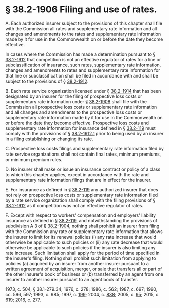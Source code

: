 # § 38.2-1906 Filing and use of rates.

<p>A. Each authorized insurer subject to the provisions of this chapter shall file with the Commission all rates and supplementary rate information and all changes and amendments to the rates and supplementary rate information made by it for use in the Commonwealth on or before the date they become effective.</p><p>In cases where the Commission has made a determination pursuant to § <a href='http://law.lis.virginia.gov/vacode/38.2-1912/'>38.2-1912</a> that competition is not an effective regulator of rates for a line or subclassification of insurance, such rates, supplementary rate information, changes and amendments to rates and supplementary rate information for that line or subclassification shall be filed in accordance with and shall be subject to the provisions of § <a href='http://law.lis.virginia.gov/vacode/38.2-1912/'>38.2-1912</a>.</p><p>B. Each rate service organization licensed under § <a href='http://law.lis.virginia.gov/vacode/38.2-1914/'>38.2-1914</a> that has been designated by an insurer for the filing of prospective loss costs or supplementary rate information under § <a href='http://law.lis.virginia.gov/vacode/38.2-1908/'>38.2-1908</a> shall file with the Commission all prospective loss costs or supplementary rate information and all changes and amendments to the prospective loss costs or supplementary rate information made by it for use in the Commonwealth on or before the date they become effective. Prospective loss costs and supplementary rate information for insurance defined in § <a href='http://law.lis.virginia.gov/vacode/38.2-119/'>38.2-119</a> must comply with the provisions of § <a href='http://law.lis.virginia.gov/vacode/38.2-1912.1/'>38.2-1912.1</a> prior to being used by an insurer in a filing establishing or changing its rate.</p><p>C. Prospective loss costs filings and supplementary rate information filed by rate service organizations shall not contain final rates, minimum premiums, or minimum premium rules.</p><p>D. No insurer shall make or issue an insurance contract or policy of a class to which this chapter applies, except in accordance with the rate and supplementary rate information filings that are in effect for the insurer.</p><p>E. For insurance as defined in § <a href='http://law.lis.virginia.gov/vacode/38.2-119/'>38.2-119</a> any authorized insurer that does not rely on prospective loss costs or supplementary rate information filed by a rate service organization shall comply with the filing provisions of § <a href='http://law.lis.virginia.gov/vacode/38.2-1912/'>38.2-1912</a> as if competition was not an effective regulator of rates.</p><p>F. Except with respect to workers' compensation and employers' liability insurance as defined in § <a href='http://law.lis.virginia.gov/vacode/38.2-119/'>38.2-119</a>, and notwithstanding the provisions of subdivision A 3 of § <a href='http://law.lis.virginia.gov/vacode/38.2-1904/'>38.2-1904</a>, nothing shall prohibit an insurer from filing with the Commission any rate or supplementary rate information that allows the insurer to limit for its renewal policies (i) any rate increase that would otherwise be applicable to such policies or (ii) any rate decrease that would otherwise be applicable to such policies if the insurer is also limiting any rate increase. Such limitation shall apply for the period of time specified in the insurer's filing. Nothing shall prohibit such limitation from applying to policies (a) acquired by an insurer from another insurer pursuant to a written agreement of acquisition, merger, or sale that transfers all or part of the other insurer's book of business or (b) transferred by an agent from one insurer to another insurer pursuant to an agent book of transfer.</p><p>1973, c. 504, § 38.1-279.34; 1976, c. 278; 1986, c. 562; 1987, c. 697; 1990, cc. 596, 597; 1993, c. 985; 1997, c. <a href='http://lis.virginia.gov/cgi-bin/legp604.exe?971+ful+CHAP0199'>199</a>; 2004, c. <a href='http://lis.virginia.gov/cgi-bin/legp604.exe?041+ful+CHAP0838'>838</a>; 2005, c. <a href='http://lis.virginia.gov/cgi-bin/legp604.exe?051+ful+CHAP0095'>95</a>; 2015, c. <a href='http://lis.virginia.gov/cgi-bin/legp604.exe?151+ful+CHAP0619'>619</a>; 2016, c. <a href='http://lis.virginia.gov/cgi-bin/legp604.exe?161+ful+CHAP0277'>277</a>.</p>